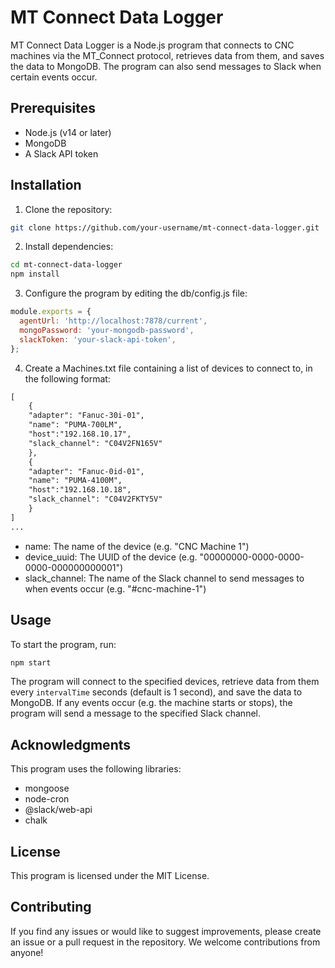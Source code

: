 # MT Connect Data Logger

MT Connect Data Logger is a Node.js program that connects to CNC machines via the MT_Connect protocol, retrieves data from them, and saves the data to MongoDB. The program can also send messages to Slack when certain events occur.

## Prerequisites

- Node.js (v14 or later)
- MongoDB
- A Slack API token
## Installation

1. Clone the repository:
```bash
git clone https://github.com/your-username/mt-connect-data-logger.git
```
2. Install dependencies:
```bash
cd mt-connect-data-logger
npm install
```
3. Configure the program by editing the db/config.js file:
```javascript
module.exports = {
  agentUrl: 'http://localhost:7878/current',
  mongoPassword: 'your-mongodb-password',
  slackToken: 'your-slack-api-token',
};
```
4. Create a Machines.txt file containing a list of devices to connect to, in the following format:
```txt
[
    {
    "adapter": "Fanuc-30i-01",
    "name": "PUMA-700LM",
    "host":"192.168.10.17",
    "slack_channel": "C04V2FN165V"
    },
    {
    "adapter": "Fanuc-0id-01",
    "name": "PUMA-4100M",
    "host":"192.168.10.18",
    "slack_channel": "C04V2FKTY5V"
    }
]
...
```
- name: The name of the device (e.g. "CNC Machine 1")
- device_uuid: The UUID of the device (e.g. "00000000-0000-0000-0000-000000000001")
- slack_channel: The name of the Slack channel to send messages to when events occur (e.g. "#cnc-machine-1")
## Usage

To start the program, run:

```bash
npm start
```
The program will connect to the specified devices, retrieve data from them every `intervalTime` seconds (default is 1 second), and save the data to MongoDB. If any events occur (e.g. the machine starts or stops), the program will send a message to the specified Slack channel.

## Acknowledgments

This program uses the following libraries:
- mongoose
- node-cron
- @slack/web-api
- chalk
## License

This program is licensed under the MIT License.

## Contributing

If you find any issues or would like to suggest improvements, please create an issue or a pull request in the repository. We welcome contributions from anyone!
